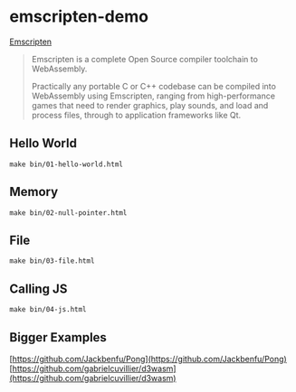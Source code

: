 # emscripten-demo

[Emscripten](https://emscripten.org/index.html)

> Emscripten is a complete Open Source compiler toolchain to WebAssembly.
>
> Practically any portable C or C++ codebase can be compiled into WebAssembly using Emscripten, ranging from high-performance games that need to render graphics, play sounds, and load and process files, through to application frameworks like Qt.

## Hello World

```
make bin/01-hello-world.html
```

## Memory

```
make bin/02-null-pointer.html
```

## File

```
make bin/03-file.html
```

## Calling JS

```
make bin/04-js.html
```

## Bigger Examples

[https://github.com/Jackbenfu/Pong](https://github.com/Jackbenfu/Pong)
[https://github.com/gabrielcuvillier/d3wasm](https://github.com/gabrielcuvillier/d3wasm)
